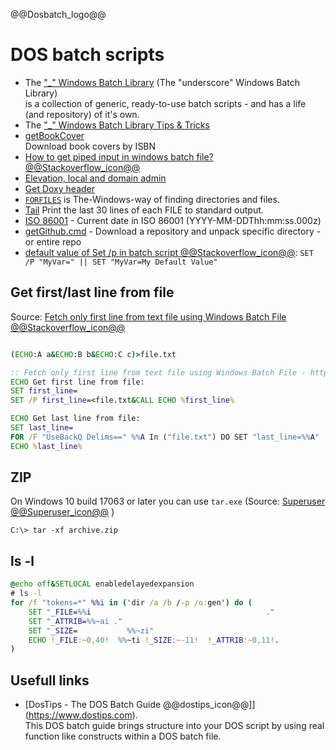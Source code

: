 <!--
![dos_batch_scripts](https://user-images.githubusercontent.com/15011459/209822156-0371b1a4-ee1f-43ef-a11d-97cdcc4742dd.jpg)
<<img align="right" width="100" height=auto src="dos_batch_scripts.jpg">
-->
@@Dosbatch_logo@@
# DOS batch scripts

- The ["_" Windows Batch Library](https://github.com/ClicketyClickDK/Underscore) (The "underscore" Windows Batch Library)  
is a collection of generic, ready-to-use batch scripts - and has a life (and repository) of it's own.
- The ["_" Windows Batch Library Tips &amp; Tricks](https://github.com/ClicketyClickDK/Underscore/blob/master/Tips2tricks.md)
- [getBookCover](getBookCover/)  
Download book covers by ISBN
- [How to get piped input in windows batch file? @@Stackoverflow_icon@@](https://stackoverflow.com/a/52583931/7485823)
- [Elevation, local and domain admin](Elevator/)
- [Get Doxy header](get_doxy_header/)
- [`FORFILES`](forfiles/) is The-Windows-way of finding directories and files.
- [Tail](../Powershell/tail.bat) Print the last 30 lines of each FILE to standard output.
- [ISO 86001](Iso86001_date/) - Current date in ISO 86001 (YYYY-MM-DDThh:mm:ss.000z)
- [getGithub.cmd](getGithub.cmd) - Download a repository and unpack specific directory - or entire repo
- [default value of Set /p in batch script @@Stackoverflow_icon@@](https://stackoverflow.com/a/48655341): `SET /P "MyVar=" || SET "MyVar=My Default Value"`

## Get first/last line from file

Source: [Fetch only first line from text file using Windows Batch File @@Stackoverflow_icon@@](https://stackoverflow.com/a/46134683)

```cmd

(ECHO:A a&ECHO:B b&ECHO:C c)>file.txt

:: Fetch only first line from text file using Windows Batch File - https://stackoverflow.com/a/46134683
ECHO Get first line from file:
SET first_line=
SET /P first_line=<file.txt&CALL ECHO %first_line%

ECHO Get last line from file:
SET last_line=
FOR /F "UseBackQ Delims==" %%A In ("file.txt") DO SET "last_line=%%A" 
ECHO %last_line%
```

## ZIP

On Windows 10 build 17063 or later you can use `tar.exe` (Source: [Superuser @@Superuser_icon@@](https://superuser.com/a/1473255) )
```batch
C:\> tar -xf archive.zip
```

## ls -l

```cmd
@echo off&SETLOCAL enabledelayedexpansion
# ls -l
for /f "tokens=*" %%i in ('dir /a /b /-p /o:gen') do ( 
    SET "_FILE=%%i                                       ."
    SET "_ATTRIB=%%~ai ."
    SET "_SIZE=           %%~zi"
    ECHO !_FILE:~0,40!	%%~ti !_SIZE:~-11!  !_ATTRIB:~0,11!.
)
```

## Usefull links

- [DosTips - The DOS Batch Guide @@dostips_icon@@]](https://www.dostips.com).  
This DOS batch guide brings structure into your DOS script by using real function like constructs within a DOS batch file.
 
<!--
### Not so usefull links

- [DOS Batch Programming - Eric Phelps](https://www.ericphelps.com/batch/)
    - Common DOS workarounds and methods to accomplish tasks not covered in the Win9x manual. Particular emphasis on processing lists and lines of data.
- [Converting DOS Batch Files to Shell Scripts](https://linux.die.net/abs-guide/dosbatch)
    - Even the crippled DOS batch file language allowed writing some fairly powerful scripts and applications, though they often required extensive kludges and ...
-->
